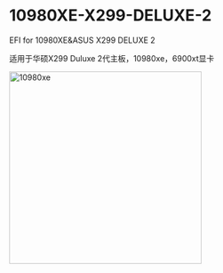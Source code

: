 # 10980XE-X299-DELUXE-2

EFI for 10980XE&amp;ASUS X299 DELUXE 2

适用于华硕X299 Duluxe 2代主板，10980xe，6900xt显卡

<img width="346" alt="10980xe" src="https://user-images.githubusercontent.com/58759147/203968899-af8106d5-cfd5-4bf4-a5d1-305d0e63b65c.png">
